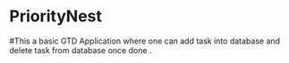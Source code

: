 # PriorityNest
#This a basic GTD Application where one can add task into database and delete task from database once done .
